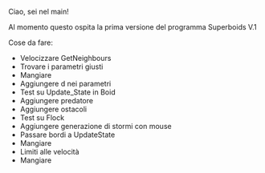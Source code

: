 Ciao, sei nel main!

Al momento questo ospita la prima versione del programma Superboids V.1

Cose da fare:
+ Velocizzare GetNeighbours
+ Trovare i parametri giusti
+ Mangiare
+ Aggiungere d nei parametri
+ Test su Update_State in Boid
+ Aggiungere predatore
+ Aggiungere ostacoli
+ Test su Flock
+ Aggiungere generazione di stormi con mouse
+ Passare bordi a UpdateState
+ Mangiare
+ Limiti alle velocità
+ Mangiare
